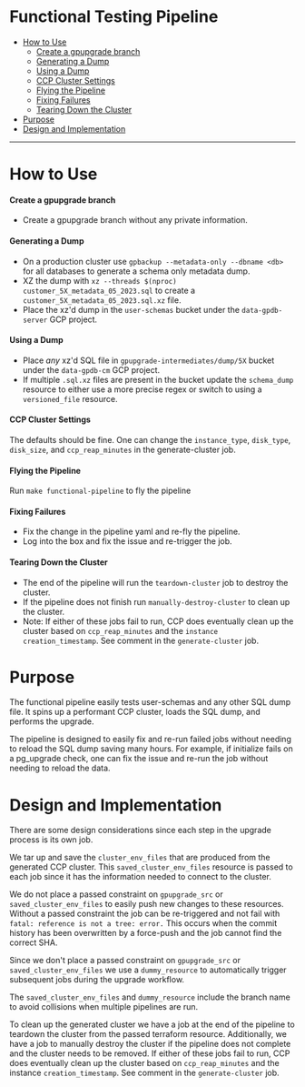 # Functional Testing Pipeline

<!-- TOC -->
- [How to Use](#how-to-use)
  - [Create a gpupgrade branch](#create-a-gpupgrade-branch)
  - [Generating a Dump](#generating-a-dump)
  - [Using a Dump](#using-a-dump)
  - [CCP Cluster Settings](#ccp-cluster-settings)
  - [Flying the Pipeline](#flying-the-pipeline)
  - [Fixing Failures](#fixing-failures)
  - [Tearing Down the Cluster](#tearing-down-the-cluster)
- [Purpose](#purpose)
- [Design and Implementation](#design-and-implementation)
<!-- /TOC -->

---

# How to Use

#### Create a gpupgrade branch
- Create a gpupgrade branch without any private information.

#### Generating a Dump
- On a production cluster use `gpbackup --metadata-only --dbname <db>` for all databases to generate a schema only metadata dump.
- XZ the dump with `xz --threads $(nproc) customer_5X_metadata_05_2023.sql` to create a `customer_5X_metadata_05_2023.sql.xz` file.
- Place the xz'd dump in the `user-schemas` bucket under the `data-gpdb-server` GCP project.

#### Using a Dump
- Place _any_ xz'd SQL file in `gpupgrade-intermediates/dump/5X` bucket under the `data-gpdb-cm` GCP project.
- If multiple `.sql.xz` files are present in the bucket update the `schema_dump` resource to either use a more precise 
  regex or switch to using a `versioned_file` resource.

#### CCP Cluster Settings
The defaults should be fine. One can change the `instance_type`, `disk_type`, `disk_size`, and `ccp_reap_minutes` in the 
generate-cluster job.

#### Flying the Pipeline
Run `make functional-pipeline` to fly the pipeline

#### Fixing Failures
- Fix the change in the pipeline yaml and re-fly the pipeline.
- Log into the box and fix the issue and re-trigger the job.

#### Tearing Down the Cluster
- The end of the pipeline will run the `teardown-cluster` job to destroy the cluster.
- If the pipeline does not finish run `manually-destroy-cluster` to clean up the cluster.
- Note: If either of these jobs fail to run, CCP does eventually clean up the cluster based on `ccp_reap_minutes` and the 
  `instance creation_timestamp`. See comment in the `generate-cluster` job.

# Purpose

The functional pipeline easily tests user-schemas and any other SQL dump file. It spins up a performant CCP cluster, 
loads the SQL dump, and performs the upgrade.

The pipeline is designed to easily fix and re-run failed jobs without needing to reload the SQL dump saving many hours.
For example, if initialize fails on a pg_upgrade check, one can fix the issue and re-run the job without needing to 
reload the data.

# Design and Implementation

There are some design considerations since each step in the upgrade process is its own job.

We tar up and save the `cluster_env_files` that are produced from the generated CCP cluster. This `saved_cluster_env_files` 
resource is passed to each job since it has the information needed to connect to the cluster.

We do not place a passed constraint on `gpupgrade_src` or `saved_cluster_env_files` to easily push new changes to these 
resources. Without a passed constraint the job can be re-triggered and not fail with `fatal: reference is not a tree: error.`
This occurs when the commit history has been overwritten by a force-push and the job cannot find the correct SHA.

Since we don't place a passed constraint on `gpupgrade_src` or `saved_cluster_env_files` we use a `dummy_resource` to 
automatically trigger subsequent jobs during the upgrade workflow. 

The `saved_cluster_env_files` and `dummy_resource` include the branch name to avoid collisions when multiple pipelines are 
run.

To clean up the generated cluster we have a job at the end of the pipeline to teardown the cluster from the passed
terraform resource. Additionally, we have a job to manually destroy the cluster if the pipeline does not complete and
the cluster needs to be removed. If either of these jobs fail to run, CCP does eventually clean up the cluster based on
`ccp_reap_minutes` and the instance `creation_timestamp`. See comment in the `generate-cluster` job.
